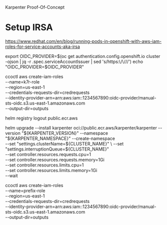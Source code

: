 Karpenter Proof-Of-Concept


# Setup IRSA
https://www.redhat.com/en/blog/running-pods-in-openshift-with-aws-iam-roles-for-service-accounts-aka-irsa

export OIDC_PROVIDER=$(oc get authentication.config.openshift.io cluster -ojson | jq -r .spec.serviceAccountIssuer | sed 's/https:\/\///')
echo "OIDC_PROVIDER=$OIDC_PROVIDER"


ccoctl aws create-iam-roles \
  --name=k7r-role \
  --region=us-east-1 \
  --credentials-requests-dir=credrequests  \
  --identity-provider-arn=arn:aws:iam::1234567890:oidc-provider/manual-sts-oidc.s3.us-east-1.amazonaws.com  \
  --output-dir=outputs



helm registry logout public.ecr.aws

helm upgrade --install karpenter oci://public.ecr.aws/karpenter/karpenter --version "${KARPENTER_VERSION}" --namespace "${KARPENTER_NAMESPACE}" --create-namespace \
  --set "settings.clusterName=${CLUSTER_NAME}" \
  --set "settings.interruptionQueue=${CLUSTER_NAME}" \
  --set controller.resources.requests.cpu=1 \
  --set controller.resources.requests.memory=1Gi \
  --set controller.resources.limits.cpu=1 \
  --set controller.resources.limits.memory=1Gi \
  --wait

ccoctl aws create-iam-roles \
  --name=prefix-role \
  --region=us-east-1 \
  --credentials-requests-dir=credrequests  \
--identity-provider-arn=arn:aws:iam::1234567890:oidc-provider/manual-sts-oidc.s3.us-east-1.amazonaws.com  \
  --output-dir=outputs
